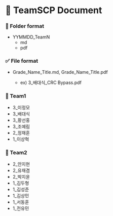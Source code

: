 ﻿# :ledger: TeamSCP Document

### :file_folder: Folder format

- YYMMDD_TeamN	
  - md
  - pdf

### :white_check_mark: File format

- Grade_Name_Title.md, Grade_Name_Title.pdf

  - ex) 3_배대식_CRC Bypass.pdf
 
### :pushpin: Team1
- 3_이정모
- 3_배대식
- 3_황선홍
- 3_조예림
- 2_정재훈
- 1_이상혁

### :pushpin: Team2
- 2_안지현
- 2_유재겸
- 2_박지윤
- 1_김두형
- 1_김성준
- 1_김상민
- 1_서동훈
- 1_전유민
